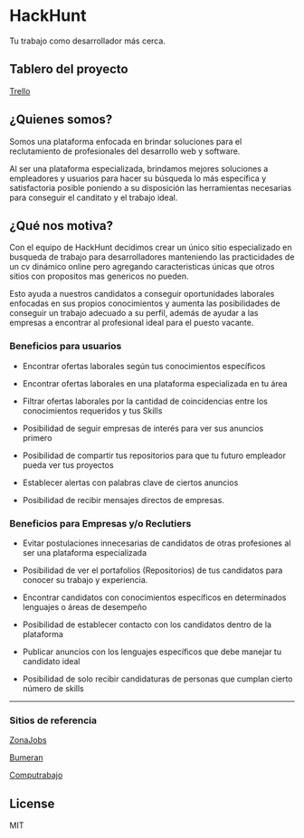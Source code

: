 # HackHunt
Tu trabajo como desarrollador más cerca.

## Tablero del proyecto

[Trello](https://trello.com/b/Gkna0BJn/proyecto-digital-house)

## ¿Quienes somos?

Somos una plataforma enfocada en brindar soluciones para el reclutamiento de profesionales del desarrollo web y software.

Al ser una plataforma especializada, brindamos mejores soluciones a empleadores y usuarios para hacer su búsqueda lo más específica y satisfactoria posible poniendo a su disposición las herramientas necesarias para conseguir el canditato y el trabajo ideal.

## ¿Qué nos motiva? 

Con el equipo de HackHunt decidimos crear un único sitio especializado en busqueda de trabajo para desarrolladores manteniendo las practicidades de un cv dinámico online pero agregando caracteristicas únicas que otros sitios con propositos mas genericos no pueden.

Esto ayuda a nuestros candidatos a conseguir oportunidades laborales enfocadas en sus propios conocimientos y aumenta las posibilidades de conseguir un trabajo adecuado a su perfil, además de ayudar a las empresas a encontrar al profesional ideal para el puesto vacante.

### Beneficios para usuarios

  - Encontrar ofertas laborales según tus conocimientos específicos

  - Encontrar ofertas laborales en una plataforma especializada en tu área

  - Filtrar ofertas laborales por la cantidad de coincidencias entre los conocimientos requeridos y tus Skills

  - Posibilidad de seguir empresas de interés para ver sus anuncios primero

  - Posibilidad de compartir tus repositorios para que tu futuro empleador pueda ver tus proyectos

  - Establecer alertas con palabras clave de ciertos anuncios 

  - Posibilidad de recibir mensajes directos de empresas.

### Beneficios para Empresas y/o Reclutiers

  - Evitar postulaciones innecesarias de candidatos de otras profesiones al ser una plataforma especializada

  - Posibilidad de ver el portafolios (Repositorios) de tus candidatos para conocer su trabajo y experiencia.

  - Encontrar candidatos con conocimientos específicos en determinados lenguajes o áreas de desempeño

  - Posibilidad de establecer contacto con los candidatos dentro de la plataforma

  - Publicar anuncios con los lenguajes específicos que debe manejar tu candidato ideal

  - Posibilidad de solo recibir candidaturas de personas que cumplan cierto número de skills


-----------------------------------------------------------------------------------
### Sitios de referencia 

[ZonaJobs](https://www.zonajobs.com.ar/)

[Bumeran](https://www.bumeran.com.ar/)

[Computrabajo](https://www.computrabajo.com.ar/)


License
----

MIT
